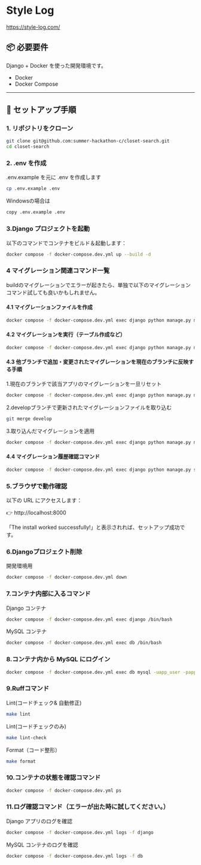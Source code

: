 # Style Log

https://style-log.com/

## 📦 必要要件
Django + Docker を使った開発環境です。

- Docker
- Docker Compose

---

## 🚀 セットアップ手順

### 1. リポジトリをクローン

```bash
git clone git@github.com:summer-hackathon-c/closet-search.git
cd closet-search
```

### 2. .env を作成

.env.example を元に .env を作成します

```bash
cp .env.example .env
```

Windowsの場合は
```bash
copy .env.example .env
```

### 3.Django プロジェクトを起動

以下のコマンドでコンテナをビルド＆起動します：

```bash
docker compose -f docker-compose.dev.yml up --build -d
```

### 4 マイグレーション関連コマンド一覧
buildのマイグレーションでエラーが起きたら、単独で以下のマイグレーションコマンド試しても良いかもしれません。

#### 4.1 マイグレーションファイルを作成
```bash
docker compose -f docker-compose.dev.yml exec django python manage.py makemigrations
```

#### 4.2 マイグレーションを実行（テーブル作成など）
```bash
docker compose -f docker-compose.dev.yml exec django python manage.py migrate
```

#### 4.3 他ブランチで追加・変更されたマイグレーションを現在のブランチに反映する手順

1.現在のブランチで該当アプリのマイグレーションを一旦リセット
```bash
docker compose -f docker-compose.dev.yml exec django python manage.py migrate items zero
```

2.developブランチで更新されたマイグレーションファイルを取り込む
```bash
git merge develop
```

3.取り込んだマイグレーションを適用
```bash
docker compose -f docker-compose.dev.yml exec django python manage.py migrate
```

#### 4.4 マイグレーション履歴確認コマンド
```bash
docker compose -f docker-compose.dev.yml exec django python manage.py showmigrations
```

### 5.ブラウザで動作確認
以下の URL にアクセスします：

👉 http://localhost:8000

「The install worked successfully!」と表示されれば、セットアップ成功です。

### 6.Djangoプロジェクト削除

開発環境用
```bash
docker compose -f docker-compose.dev.yml down
```

### 7.コンテナ内部に入るコマンド

Django コンテナ
```bash
docker compose -f docker-compose.dev.yml exec django /bin/bash
```

MySQL コンテナ
```bash
docker compose -f docker-compose.dev.yml exec db /bin/bash
```

### 8.コンテナ内から MySQL にログイン
```bash
docker compose -f docker-compose.dev.yml exec db mysql -uapp_user -papp_pass app_db
```

### 9.Ruffコマンド

Lint(コードチェック& 自動修正)

```bash
make lint
```

Lint(コードチェックのみ)

```bash
make lint-check
```

Format（コード整形）

```bash
make format
```

### 10.コンテナの状態を確認コマンド

```bash
docker compose -f docker-compose.dev.yml ps
```

### 11.ログ確認コマンド（エラーが出た時に試してください。）

Django アプリのログを確認

```bash
docker compose -f docker-compose.dev.yml logs -f django
```

MySQL コンテナのログを確認
```bash
docker compose -f docker-compose.dev.yml logs -f db
```
